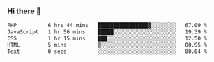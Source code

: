 ### Hi there 🌱
<!--START_SECTION:waka-->

```txt
PHP          6 hrs 44 mins   ████████████████▓░░░░░░░░   67.09 %
JavaScript   1 hr 56 mins    █████░░░░░░░░░░░░░░░░░░░░   19.39 %
CSS          1 hr 15 mins    ███░░░░░░░░░░░░░░░░░░░░░░   12.50 %
HTML         5 mins          ▒░░░░░░░░░░░░░░░░░░░░░░░░   00.95 %
Text         0 secs          ░░░░░░░░░░░░░░░░░░░░░░░░░   00.04 %
```

<!--END_SECTION:waka-->
<!--
**Dieg0raf/Dieg0raf** is a ✨ _special_ ✨ repository because its `README.md` (this file) appears on your GitHub profile.

Here are some ideas to get you started:

- 🔭 I’m currently working on ...
- 🌱 I’m currently learning ...
- 👯 I’m looking to collaborate on ...
- 🤔 I’m looking for help with ...
- 💬 Ask me about ...
- 📫 How to reach me: ...
- 😄 Pronouns: ...
- ⚡ Fun fact: ...
-->
